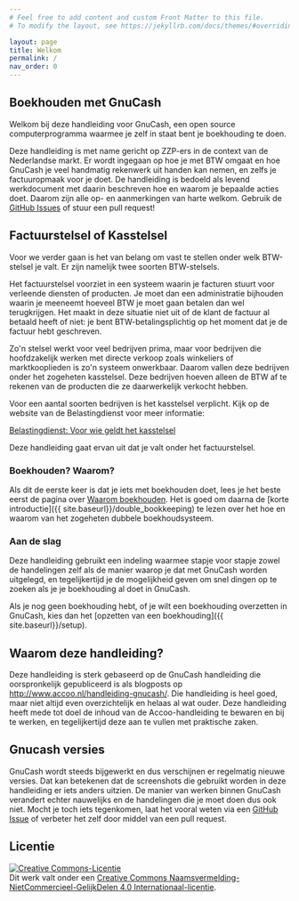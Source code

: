 ```yaml
---
# Feel free to add content and custom Front Matter to this file.
# To modify the layout, see https://jekyllrb.com/docs/themes/#overriding-theme-defaults

layout: page
title: Welkom
permalink: /
nav_order: 0
---
```


## Boekhouden met GnuCash

Welkom bij deze handleiding voor GnuCash, een open source computerprogramma
waarmee je zelf in staat bent je boekhouding te doen.

Deze handleiding is met name gericht op ZZP-ers in de context van de Nederlandse
markt. Er wordt ingegaan op hoe je met BTW omgaat en hoe GnuCash je veel handmatig
rekenwerk uit handen kan nemen, en zelfs je factuuropmaak voor je doet.
De handleiding is bedoeld als levend werkdocument met daarin beschreven hoe en waarom je bepaalde acties doet. Daarom zijn alle op- en aanmerkingen van harte welkom. Gebruik de [GitHub Issues](https://github.com/mauritslamers/boekhouden-met-gnucash/issues) of stuur een pull request!

## Factuurstelsel of Kasstelsel
Voor we verder gaan is het van belang om vast te stellen onder welk BTW-stelsel je valt.
Er zijn namelijk twee soorten BTW-stelsels.

Het factuurstelsel voorziet in een systeem waarin je facturen stuurt voor verleende diensten of producten. Je moet dan een administratie bijhouden waarin je meeneemt hoeveel BTW je moet gaan betalen dan wel terugkrijgen. Het maakt in deze situatie niet uit of de klant de factuur al betaald heeft of niet: je bent BTW-betalingsplichtig op het moment dat je de factuur hebt geschreven.

Zo'n stelsel werkt voor veel bedrijven prima, maar voor bedrijven die hoofdzakelijk werken met directe verkoop zoals winkeliers of marktkooplieden is zo'n systeem onwerkbaar. Daarom vallen deze bedrijven onder het zogeheten kasstelsel. Deze bedrijven hoeven alleen de BTW af te rekenen van de producten die ze daarwerkelijk verkocht hebben.

Voor een aantal soorten bedrijven is het kasstelsel verplicht. Kijk op de website van de Belastingdienst voor meer informatie:

[Belastingdienst: Voor wie geldt het kasstelsel](https://www.belastingdienst.nl/wps/wcm/connect/bldcontentnl/belastingdienst/zakelijk/btw/btw_aangifte_doen_en_betalen/bereken_het_bedrag/hoe_berekent_u_het_btw_bedrag/kasstelsel/voor_wie_geldt_het_kasstelsel)


Deze handleiding gaat ervan uit dat je valt onder het factuurstelsel.

### Boekhouden? Waarom?

Als dit de eerste keer is dat je iets met boekhouden doet, lees je het beste eerst
de pagina over [Waarom boekhouden]({{site.baseurl}}/why_bookkeeping).
Het is goed om daarna de [korte introductie]({{ site.baseurl}}/double_bookkeeping) te lezen over het hoe en waarom van het
zogeheten dubbele boekhoudsysteem.

### Aan de slag
Deze handleiding gebruikt een indeling waarmee stapje voor stapje zowel de handelingen zelf als
de manier waarop je dat met GnuCash worden uitgelegd, en tegelijkertijd je de mogelijkheid geven
om snel dingen op te zoeken als je je boekhouding al doet in GnuCash.

Als je nog geen boekhouding hebt, of je wilt een boekhouding overzetten in GnuCash, kies dan het [opzetten van een boekhouding]({{ site.baseurl}}/setup).

## Waarom deze handleiding?

Deze handleiding is sterk gebaseerd op de GnuCash handleiding die oorspronkelijk
gepubliceerd is als blogposts op http://www.accoo.nl/handleiding-gnucash/.
Die handleiding is heel goed, maar niet altijd even overzichtelijk en helaas al
wat ouder. Deze handleiding heeft mede tot doel de inhoud van de Accoo-handleiding te bewaren en
bij te werken, en tegelijkertijd deze aan te vullen met praktische zaken.

## Gnucash versies

GnuCash wordt steeds bijgewerkt en dus verschijnen er regelmatig nieuwe versies.
Dat kan betekenen dat de screenshots die gebruikt worden in deze handleiding er iets anders
uitzien. De manier van werken binnen GnuCash verandert echter nauwelijks en de handelingen
die je moet doen dus ook niet. Mocht je toch iets tegenkomen, laat het vooral weten via een
[GitHub Issue](https://github.com/mauritslamers/boekhouden-met-gnucash/issues) of verbeter het
zelf door middel van een pull request.

## Licentie
<a rel="license" href="http://creativecommons.org/licenses/by-nc-sa/4.0/"><img alt="Creative Commons-Licentie" style="border-width:0" src="https://i.creativecommons.org/l/by-nc-sa/4.0/88x31.png" /></a><br />Dit werk valt onder een <a rel="license" href="http://creativecommons.org/licenses/by-nc-sa/4.0/">Creative Commons Naamsvermelding-NietCommercieel-GelijkDelen 4.0 Internationaal-licentie</a>.
